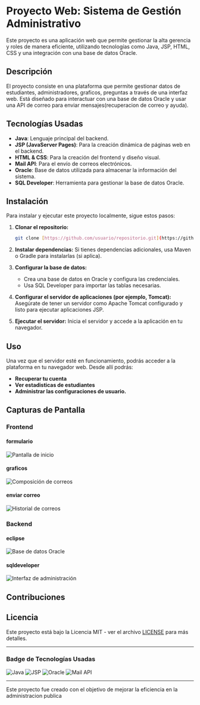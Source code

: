 # Proyecto Web: Sistema de Gestión Administrativo

Este proyecto es una aplicación web que permite gestionar la alta gerencia y roles de manera eficiente, utilizando tecnologías como Java, JSP, HTML, CSS y una integración con una base de datos Oracle.

## Descripción

El proyecto consiste en una plataforma que permite gestionar datos de estudiantes, administradores, graficos, preguntas a través de una interfaz web. Está diseñado para interactuar con una base de datos Oracle y usar una API de correo para enviar mensajes(recuperacion de correo y ayuda).

## Tecnologías Usadas

- **Java**: Lenguaje principal del backend.
- **JSP (JavaServer Pages)**: Para la creación dinámica de páginas web en el backend.
- **HTML & CSS**: Para la creación del frontend y diseño visual.
- **Mail API**: Para el envío de correos electrónicos.
- **Oracle**: Base de datos utilizada para almacenar la información del sistema.
- **SQL Developer**: Herramienta para gestionar la base de datos Oracle.

## Instalación

Para instalar y ejecutar este proyecto localmente, sigue estos pasos:

1. **Clonar el repositorio:**
    ```bash
    git clone [https://github.com/usuario/repositorio.git](https://github.com/RicardoTerrazasR/Formativa-Maven.git)
    ```

2. **Instalar dependencias:**
   Si tienes dependencias adicionales, usa Maven o Gradle para instalarlas (si aplica).
   
3. **Configurar la base de datos:**
   - Crea una base de datos en Oracle y configura las credenciales.
   - Usa SQL Developer para importar las tablas necesarias.

4. **Configurar el servidor de aplicaciones (por ejemplo, Tomcat):**
   Asegúrate de tener un servidor como Apache Tomcat configurado y listo para ejecutar aplicaciones JSP.

5. **Ejecutar el servidor:**
   Inicia el servidor y accede a la aplicación en tu navegador.

## Uso

Una vez que el servidor esté en funcionamiento, podrás acceder a la plataforma en tu navegador web. Desde allí podrás:

- **Recuperar tu cuenta**
- **Ver estadisticas de estudiantes**
- **Administrar las configuraciones de usuario.**

## Capturas de Pantalla

### Frontend

#### formulario

![Pantalla de inicio](https://github.com/user-attachments/assets/1290ee27-3ce6-4fc0-9275-635060f9a68f)

#### graficos

![Composición de correos](https://github.com/user-attachments/assets/4f3b6155-9d22-4ad5-ada0-826d694fdd82)

#### enviar correo

![Historial de correos](https://github.com/user-attachments/assets/470ed2bc-1fae-404d-b14a-286ee77b7f04)

### Backend

#### eclipse

![Base de datos Oracle](https://github.com/user-attachments/assets/1774e032-8cbb-4add-b735-bc401e54aa94)

#### sqldeveloper

![Interfaz de administración](https://github.com/user-attachments/assets/dc02c93e-7e28-4041-bf1f-dc50980d9087)

## Contribuciones

## Licencia

Este proyecto está bajo la Licencia MIT - ver el archivo [LICENSE](LICENSE) para más detalles.

---

### Badge de Tecnologías Usadas

![Java](https://img.shields.io/badge/Java-%23f89820?style=flat&logo=java&logoColor=white)
![JSP](https://img.shields.io/badge/JSP-%23FF4500?style=flat&logo=java&logoColor=white)
![Oracle](https://img.shields.io/badge/Oracle-%23f80000?style=flat&logo=oracle&logoColor=white)
![Mail API](https://img.shields.io/badge/Mail_API-%23FF6347?style=flat&logo=gmail&logoColor=white)

---

Este proyecto fue creado con el objetivo de mejorar la eficiencia en la administracion publica
